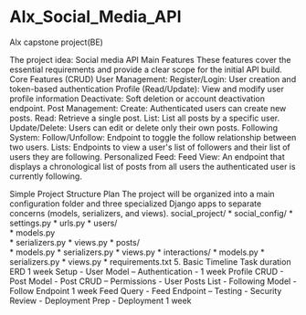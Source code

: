 # Alx_Social_Media_API
Alx capstone project(BE)

The project idea: Social media API 
Main Features
These features cover the essential requirements and provide a clear scope for the initial API build.
Core Features (CRUD)
User Management:
Register/Login: User creation and token-based authentication 
Profile (Read/Update): View and modify user profile information
Deactivate: Soft deletion or account deactivation endpoint.
Post Management:
Create: Authenticated users can create new posts.
Read: Retrieve a single post.
List: List all posts by a specific user.
Update/Delete: Users can edit or delete only their own posts.
Following System:
Follow/Unfollow: Endpoint to toggle the follow relationship between two users.
Lists: Endpoints to view a user's list of followers and their list of users they are following.
Personalized Feed:
Feed View: An endpoint that displays a chronological list of posts from all users the authenticated user is currently following.







Simple Project Structure Plan
The project will be organized into a main configuration folder and three specialized Django apps to separate concerns (models, serializers, and views).
social_project/
      *  social_config/ 
                * settings.py
                * urls.py
       * users/  
                 * models.py  
                 * serializers.py
                 * views.py
       * posts/  
                * models.py
                * serializers.py
                * views.py
      *  interactions/ 
               * models.py 
               * serializers.py 
               * views.py 
       * requirements.txt
5. Basic Timeline
Task
duration
ERD
1 week
Setup - User Model – Authentication -
1 week
Profile CRUD - Post Model - Post CRUD – Permissions - User Posts List - Following Model - Follow Endpoint
1 week
Feed Query - Feed Endpoint – Testing - Security Review - Deployment Prep - Deployment
1 week


